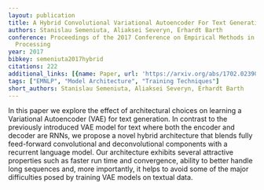 ```yaml
---
layout: publication
title: A Hybrid Convolutional Variational Autoencoder For Text Generation
authors: Stanislau Semeniuta, Aliaksei Severyn, Erhardt Barth
conference: Proceedings of the 2017 Conference on Empirical Methods in Natural Language
  Processing
year: 2017
bibkey: semeniuta2017hybrid
citations: 222
additional_links: [{name: Paper, url: 'https://arxiv.org/abs/1702.02390'}]
tags: ["EMNLP", "Model Architecture", "Training Techniques"]
short_authors: Stanislau Semeniuta, Aliaksei Severyn, Erhardt Barth
---
```

In this paper we explore the effect of architectural choices on learning a
Variational Autoencoder (VAE) for text generation. In contrast to the
previously introduced VAE model for text where both the encoder and decoder are
RNNs, we propose a novel hybrid architecture that blends fully feed-forward
convolutional and deconvolutional components with a recurrent language model.
Our architecture exhibits several attractive properties such as faster run time
and convergence, ability to better handle long sequences and, more importantly,
it helps to avoid some of the major difficulties posed by training VAE models
on textual data.